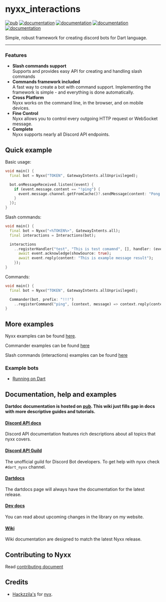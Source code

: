 # nyxx_interactions

[![pub](https://img.shields.io/pub/v/nyxx.svg)](https://pub.dartlang.org/packages/nyxx)
[![documentation](https://img.shields.io/badge/Documentation-nyxx-yellow.svg)](https://www.dartdocs.org/documentation/nyxx/latest/)
[![documentation](https://img.shields.io/badge/Documentation-nyxx.commander-yellow.svg)](https://www.dartdocs.org/documentation/nyxx.commander/latest/)
[![documentation](https://img.shields.io/badge/Documentation-nyxx.interactions-yellow.svg)](https://www.dartdocs.org/documentation/nyxx.interactions/latest/)
[![documentation](https://img.shields.io/badge/Documentation-nyxx.extentions-yellow.svg)](https://www.dartdocs.org/documentation/nyxx.extensions/latest/)

Simple, robust framework for creating discord bots for Dart language.

<hr />

### Features

- **Slash commands support** <br>
  Supports and provides easy API for creating and handling slash commands
- **Commands framework included** <br>
  A fast way to create a bot with command support. Implementing the framework is simple - and everything is done automatically.
- **Cross Platform** <br>
  Nyxx works on the command line, in the browser, and on mobile devices.
- **Fine Control** <br>
  Nyxx allows you to control every outgoing HTTP request or WebSocket message.
- **Complete** <br>
  Nyxx supports nearly all Discord API endpoints.


## Quick example

Basic usage:
```dart
void main() {
  final bot = Nyxx("TOKEN", GatewayIntents.allUnprivileged);

  bot.onMessageReceived.listen((event) {
    if (event.message.content == "!ping") {
      event.message.channel.getFromCache()?.sendMessage(content: "Pong!");
    }
  });
}
```

Slash commands:
```dart
void main() {
  final bot = Nyxx("<%TOKEN%>", GatewayIntents.all);
  final interactions = Interactions(bot);

  interactions
    ..registerHandler("test", "This is test comamnd", [], handler: (event) async {
      await event.acknowledge(showSource: true);
      await event.reply(content: "This is example message result");
    });
}
```

Commands:
```dart
void main() {
  final bot = Nyxx("TOKEN", GatewayIntents.allUnprivileged);

  Commander(bot, prefix: "!!!")
    ..registerCommand("ping", (context, message) => context.reply(content: "Pong!"));
}
```

## More examples

Nyxx examples can be found [here](https://github.com/l7ssha/nyxx/tree/dev/nyxx/example).

Commander examples can be found [here](https://github.com/l7ssha/nyxx/tree/dev/nyxx.commander/example)

Slash commands (interactions) examples can be found [here](https://github.com/l7ssha/nyxx/tree/dev/nyxx.interactions/example)

### Example bots
 - [Running on Dart](https://github.com/l7ssha/running_on_dart)

## Documentation, help and examples

**Dartdoc documentation is hosted on [pub](https://www.dartdocs.org/documentation/nyxx/latest/). 
This wiki just fills gap in docs with more descriptive guides and tutorials.**

#### [Discord API docs](https://discordapp.com/developers/docs/intro)
Discord API documentation features rich descriptions about all topics that nyxx covers.

#### [Discord API Guild](https://discord.gg/discord-api)
The unofficial guild for Discord Bot developers. To get help with nyxx check `#dart_nyxx` channel.

#### [Dartdocs](https://www.dartdocs.org/documentation/nyxx/latest/)
The dartdocs page will always have the documentation for the latest release.

#### [Dev docs](https://nyxx.l7ssha.xyz)
You can read about upcoming changes in the library on my website.

#### [Wiki](https://github.com/l7ssha/nyxx/wiki)
Wiki documentation are designed to match the latest Nyxx release.

## Contributing to Nyxx

Read [contributing document](https://github.com/l7ssha/nyxx/blob/development/CONTRIBUTING.md)

## Credits 

 * [Hackzzila's](https://github.com/Hackzzila) for [nyx](https://github.com/Hackzzila/nyx).
